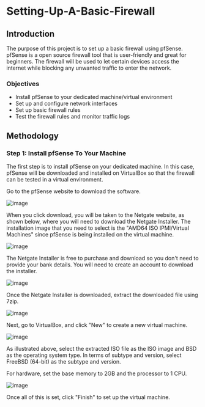 # Setting-Up-A-Basic-Firewall

## Introduction

The purpose of this project is to set up a basic firewall using pfSense. pfSense is a open source firewall tool that is user-friendly and great for beginners. The firewall will be used to let certain devices access the internet while blocking any unwanted traffic to enter the network.

### Objectives

- Install pfSense to your dedicated machine/virtual environment
- Set up and configure network interfaces
- Set up basic firewall rules
- Test the firewall rules and monitor traffic logs

## Methodology 

### Step 1: Install pfSense To Your Machine

The first step is to install pfSense on your dedicated machine. In this case, pfSense will be downloaded and installed on VirtualBox so that the firewall can be tested in a virtual environment.  

Go to the pfSense website to download the software.

![image](https://github.com/user-attachments/assets/bfb3ecef-583c-4da4-8817-6f456536ff72)

When you click download, you will be taken to the Netgate website, as shown below, where you will need to download the Netgate Installer. The installation image that you need to select is the "AMD64 ISO IPMI/Virtual Machines" since pfSense is being installed on the virtual machine.  

![image](https://github.com/user-attachments/assets/d4b67228-a43a-43f1-bb64-7c0b24d6cf6e)

The Netgate Installer is free to purchase and download so you don't need to provide your bank details. You will need to create an account to download the installer.

![image](https://github.com/user-attachments/assets/1ed95cf1-c4ce-4b87-9840-408d2f99ecfb)

Once the Netgate Installer is downloaded, extract the downloaded file using 7zip.

![image](https://github.com/user-attachments/assets/05c3bd02-75f9-4709-be7a-dcd47a297788)

Next, go to VirtualBox, and click "New" to create a new virtual machine.

![image](https://github.com/user-attachments/assets/d038fcd5-6a63-45f6-8def-2c79c3ffefbc)

As illustrated above, select the extracted ISO file as the ISO image and BSD as the operating system type. In terms of subtype and version, select FreeBSD (64-bit) as the subtype and version. 

For hardware, set the base memory to 2GB and the processor to 1 CPU.

![image](https://github.com/user-attachments/assets/b739f08d-8d55-4b94-8372-6a3840743560)

Once all of this is set, click "Finish" to set up the virtual machine. 


